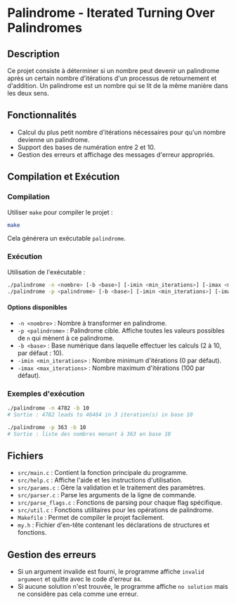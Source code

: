 # Palindrome - Iterated Turning Over Palindromes

## Description
Ce projet consiste à déterminer si un nombre peut devenir un palindrome après un certain nombre d'itérations d'un processus de retournement et d'addition. Un palindrome est un nombre qui se lit de la même manière dans les deux sens.

## Fonctionnalités
- Calcul du plus petit nombre d'itérations nécessaires pour qu'un nombre devienne un palindrome.
- Support des bases de numération entre 2 et 10.
- Gestion des erreurs et affichage des messages d'erreur appropriés.

## Compilation et Exécution
### Compilation
Utiliser `make` pour compiler le projet :
```sh
make
```
Cela générera un exécutable `palindrome`.

### Exécution
Utilisation de l'exécutable :
```sh
./palindrome -n <nombre> [-b <base>] [-imin <min_iterations>] [-imax <max_iterations>]
./palindrome -p <palindrome> [-b <base>] [-imin <min_iterations>] [-imax <max_iterations>]
```

#### Options disponibles
- `-n <nombre>` : Nombre à transformer en palindrome.
- `-p <palindrome>` : Palindrome cible. Affiche toutes les valeurs possibles de `n` qui mènent à ce palindrome.
- `-b <base>` : Base numérique dans laquelle effectuer les calculs (2 à 10, par défaut : 10).
- `-imin <min_iterations>` : Nombre minimum d'itérations (0 par défaut).
- `-imax <max_iterations>` : Nombre maximum d'itérations (100 par défaut).

### Exemples d'exécution
```sh
./palindrome -n 4782 -b 10
# Sortie : 4782 leads to 46464 in 3 iteration(s) in base 10

./palindrome -p 363 -b 10
# Sortie : liste des nombres menant à 363 en base 10
```

## Fichiers
- `src/main.c` : Contient la fonction principale du programme.
- `src/help.c` : Affiche l'aide et les instructions d'utilisation.
- `src/params.c` : Gère la validation et le traitement des paramètres.
- `src/parser.c` : Parse les arguments de la ligne de commande.
- `src/parse_flags.c` : Fonctions de parsing pour chaque flag spécifique.
- `src/util.c` : Fonctions utilitaires pour les opérations de palindrome.
- `Makefile` : Permet de compiler le projet facilement.
- `my.h` : Fichier d'en-tête contenant les déclarations de structures et fonctions.

## Gestion des erreurs
- Si un argument invalide est fourni, le programme affiche `invalid argument` et quitte avec le code d'erreur `84`.
- Si aucune solution n'est trouvée, le programme affiche `no solution` mais ne considère pas cela comme une erreur.
